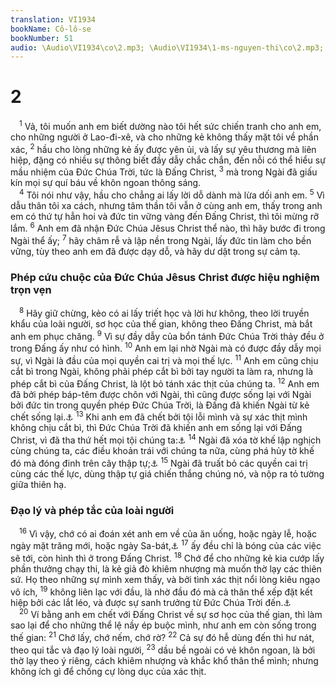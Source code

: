 ```yaml
---
translation: VI1934
bookName: Cô-lô-se 
bookNumber: 51
audio: \Audio\VI1934\co\2.mp3; \Audio\VI1934\1-ms-nguyen-thi\co\2.mp3; \Audio\VI1934\2-ms-david-dong\co\2.mp3
---
```


<div class="title"><h1>2</h1></div>
<span class="verse co_2_1"> <sup>1</sup> Vả, tôi muốn anh em biết dường nào tôi hết sức chiến tranh cho anh em, cho những người ở Lao-đi-xê, và cho những kẻ không thấy mặt tôi về phần xác, </span>
<span class="verse co_2_2"><sup>2</sup> hầu cho lòng những kẻ ấy được yên ủi, và lấy sự yêu thương mà liên hiệp, đặng có nhiều sự thông biết đầy dẫy chắc chắn, đến nỗi có thể hiểu sự mầu nhiệm của Đức Chúa Trời, tức là Đấng Christ, </span>
<span class="verse co_2_3"><sup>3</sup> mà trong Ngài đã giấu kín mọi sự quí báu về khôn ngoan thông sáng. <br/></span>
<span class="verse co_2_4"> <sup>4</sup> Tôi nói như vậy, hầu cho chẳng ai lấy lời dỗ dành mà lừa dối anh em. </span>
<span class="verse co_2_5"><sup>5</sup> Vì dẫu thân tôi xa cách, nhưng tâm thần tôi vẫn ở cùng anh em, thấy trong anh em có thứ tự hẳn hoi và đức tin vững vàng đến Đấng Christ, thì tôi mừng rỡ lắm. </span>
<span class="verse co_2_6"><sup>6</sup> Anh em đã nhận Đức Chúa Jêsus Christ thể nào, thì hãy bước đi trong Ngài thể ấy; </span>
<span class="verse co_2_7"><sup>7</sup> hãy châm rễ và lập nền trong Ngài, lấy đức tin làm cho bền vững, tùy theo anh em đã được dạy dỗ, và hãy dư dật trong sự cảm tạ. <br/></span>
<div class="title"><h3>Phép cứu chuộc của Đức Chúa Jêsus Christ được hiệu nghiệm trọn vẹn</h3></div>
<span class="verse co_2_8"> <sup>8</sup> Hãy giữ chừng, kẻo có ai lấy triết học và lời hư không, theo lời truyền khẩu của loài người, sơ học của thế gian, không theo Đấng Christ, mà bắt anh em phục chăng. </span>
<span class="verse co_2_9"><sup>9</sup> Vì sự đầy dẫy của bổn tánh Đức Chúa Trời thảy đều ở trong Đấng ấy như có hình. </span>
<span class="verse co_2_10"><sup>10</sup> Anh em lại nhờ Ngài mà có được đầy dẫy mọi sự, vì Ngài là đầu của mọi quyền cai trị và mọi thế lực. </span>
<span class="verse co_2_11"><sup>11</sup> Anh em cũng chịu cắt bì trong Ngài, không phải phép cắt bì bởi tay người ta làm ra, nhưng là phép cắt bì của Đấng Christ, là lột bỏ tánh xác thịt của chúng ta. </span>
<span class="verse co_2_12"><sup>12</sup> Anh em đã bởi phép báp-têm được chôn với Ngài, thì cũng được sống lại với Ngài bởi đức tin trong quyền phép Đức Chúa Trời, là Đấng đã khiến Ngài từ kẻ chết sống lại.<a data-toggle="tooltip" data-placement="bottom" title="Ro 6:4">⚓</a></span>
<span class="verse co_2_13"><sup>13</sup> Khi anh em đã chết bởi tội lỗi mình và sự xác thịt mình không chịu cắt bì, thì Đức Chúa Trời đã khiến anh em sống lại với Đấng Christ, vì đã tha thứ hết mọi tội chúng ta:<a data-toggle="tooltip" data-placement="bottom" title="Eph 2:1-5">⚓</a></span>
<span class="verse co_2_14"><sup>14</sup> Ngài đã xóa tờ khế lập nghịch cùng chúng ta, các điều khoản trái với chúng ta nữa, cùng phá hủy tờ khế đó mà đóng đinh trên cây thập tự;<a data-toggle="tooltip" data-placement="bottom" title="Eph 2:15">⚓</a></span>
<span class="verse co_2_15"><sup>15</sup> Ngài đã truất bỏ các quyền cai trị cùng các thế lực, dùng thập tự giá chiến thắng chúng nó, và nộp ra tỏ tường giữa thiên hạ. <br/></span>
<div class="title"><h3>Đạo lý và phép tắc của loài người</h3></div>
<span class="verse co_2_16"> <sup>16</sup> Vì vậy, chớ có ai đoán xét anh em về của ăn uống, hoặc ngày lễ, hoặc ngày mặt trăng mới, hoặc ngày Sa-bát,<a data-toggle="tooltip" data-placement="bottom" title="Ro 14:1-6">⚓</a></span>
<span class="verse co_2_17"><sup>17</sup> ấy đều chỉ là bóng của các việc sẽ tới, còn hình thì ở trong Đấng Christ. </span>
<span class="verse co_2_18"><sup>18</sup> Chớ để cho những kẻ kia cướp lấy phần thưởng chạy thi, là kẻ giả đò khiêm nhượng mà muốn thờ lạy các thiên sứ. Họ theo những sự mình xem thấy, và bởi tình xác thịt nổi lòng kiêu ngạo vô ích, </span>
<span class="verse co_2_19"><sup>19</sup> không liên lạc với đầu, là nhờ đầu đó mà cả thân thể xếp đặt kết hiệp bởi các lắt léo, và được sự sanh trưởng từ Đức Chúa Trời đến.<a data-toggle="tooltip" data-placement="bottom" title="Eph 4:16">⚓</a><br/></span>
<span class="verse co_2_20"> <sup>20</sup> Ví bằng anh em chết với Đấng Christ về sự sơ học của thế gian, thì làm sao lại để cho những thể lệ nầy ép buộc mình, như anh em còn sống trong thế gian: </span>
<span class="verse co_2_21"><sup>21</sup> Chớ lấy, chớ nếm, chớ rờ? </span>
<span class="verse co_2_22"><sup>22</sup> Cả sự đó hễ dùng đến thì hư nát, theo qui tắc và đạo lý loài người, </span>
<span class="verse co_2_23"><sup>23</sup> dầu bề ngoài có vẻ khôn ngoan, là bởi thờ lạy theo ý riêng, cách khiêm nhượng và khắc khổ thân thể mình; nhưng không ích gì để chống cự lòng dục của xác thịt. <br/></span>
